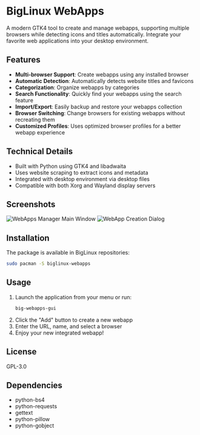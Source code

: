 # BigLinux WebApps

A modern GTK4 tool to create and manage webapps, supporting multiple browsers while detecting icons and titles automatically. Integrate your favorite web applications into your desktop environment.

## Features

- **Multi-browser Support**: Create webapps using any installed browser
- **Automatic Detection**: Automatically detects website titles and favicons
- **Categorization**: Organize webapps by categories
- **Search Functionality**: Quickly find your webapps using the search feature
- **Import/Export**: Easily backup and restore your webapps collection
- **Browser Switching**: Change browsers for existing webapps without recreating them
- **Customized Profiles**: Uses optimized browser profiles for a better webapp experience

## Technical Details

- Built with Python using GTK4 and libadwaita
- Uses website scraping to extract icons and metadata
- Integrated with desktop environment via desktop files
- Compatible with both Xorg and Wayland display servers

## Screenshots

![WebApps Manager Main Window](https://github.com/biglinux/biglinux-webapps/assets/25956396/bf5d545f-4f86-452e-a470-5812f34f77c9)
![WebApp Creation Dialog](https://github.com/biglinux/biglinux-webapps/assets/25956396/de66d6de-0247-4a28-97c0-4ec7674c9321)

## Installation

The package is available in BigLinux repositories:

```bash
sudo pacman -S biglinux-webapps
```

## Usage

1. Launch the application from your menu or run:
   ```bash
   big-webapps-gui
   ```
2. Click the "Add" button to create a new webapp
3. Enter the URL, name, and select a browser
4. Enjoy your new integrated webapp!

## License

GPL-3.0

## Dependencies

- python-bs4
- python-requests
- gettext
- python-pillow
- python-gobject
